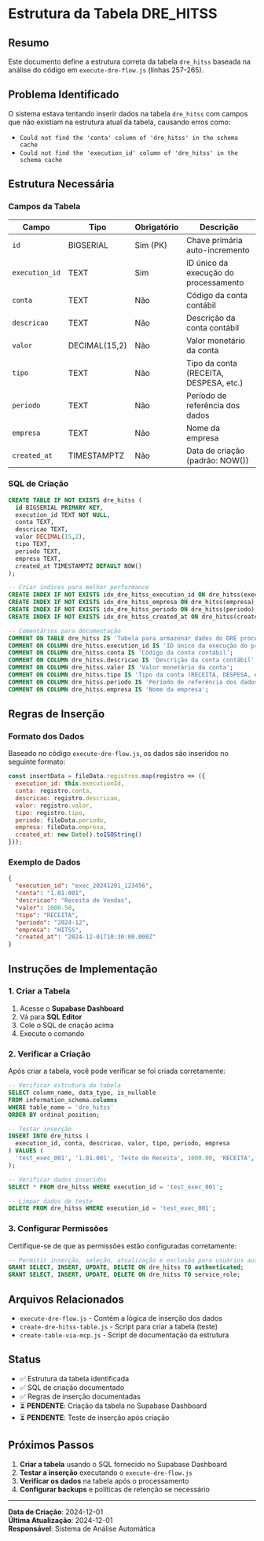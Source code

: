 # Estrutura da Tabela DRE_HITSS

## Resumo

Este documento define a estrutura correta da tabela `dre_hitss` baseada na análise do código em `execute-dre-flow.js` (linhas 257-265).

## Problema Identificado

O sistema estava tentando inserir dados na tabela `dre_hitss` com campos que não existiam na estrutura atual da tabela, causando erros como:
- `Could not find the 'conta' column of 'dre_hitss' in the schema cache`
- `Could not find the 'execution_id' column of 'dre_hitss' in the schema cache`

## Estrutura Necessária

### Campos da Tabela

| Campo | Tipo | Obrigatório | Descrição |
|-------|------|-------------|----------|
| `id` | BIGSERIAL | Sim (PK) | Chave primária auto-incremento |
| `execution_id` | TEXT | Sim | ID único da execução do processamento |
| `conta` | TEXT | Não | Código da conta contábil |
| `descricao` | TEXT | Não | Descrição da conta contábil |
| `valor` | DECIMAL(15,2) | Não | Valor monetário da conta |
| `tipo` | TEXT | Não | Tipo da conta (RECEITA, DESPESA, etc.) |
| `periodo` | TEXT | Não | Período de referência dos dados |
| `empresa` | TEXT | Não | Nome da empresa |
| `created_at` | TIMESTAMPTZ | Não | Data de criação (padrão: NOW()) |

### SQL de Criação

```sql
CREATE TABLE IF NOT EXISTS dre_hitss (
  id BIGSERIAL PRIMARY KEY,
  execution_id TEXT NOT NULL,
  conta TEXT,
  descricao TEXT,
  valor DECIMAL(15,2),
  tipo TEXT,
  periodo TEXT,
  empresa TEXT,
  created_at TIMESTAMPTZ DEFAULT NOW()
);

-- Criar índices para melhor performance
CREATE INDEX IF NOT EXISTS idx_dre_hitss_execution_id ON dre_hitss(execution_id);
CREATE INDEX IF NOT EXISTS idx_dre_hitss_empresa ON dre_hitss(empresa);
CREATE INDEX IF NOT EXISTS idx_dre_hitss_periodo ON dre_hitss(periodo);
CREATE INDEX IF NOT EXISTS idx_dre_hitss_created_at ON dre_hitss(created_at);

-- Comentários para documentação
COMMENT ON TABLE dre_hitss IS 'Tabela para armazenar dados do DRE processados pelo sistema HITSS';
COMMENT ON COLUMN dre_hitss.execution_id IS 'ID único da execução do processamento';
COMMENT ON COLUMN dre_hitss.conta IS 'Código da conta contábil';
COMMENT ON COLUMN dre_hitss.descricao IS 'Descrição da conta contábil';
COMMENT ON COLUMN dre_hitss.valor IS 'Valor monetário da conta';
COMMENT ON COLUMN dre_hitss.tipo IS 'Tipo da conta (RECEITA, DESPESA, etc.)';
COMMENT ON COLUMN dre_hitss.periodo IS 'Período de referência dos dados';
COMMENT ON COLUMN dre_hitss.empresa IS 'Nome da empresa';
```

## Regras de Inserção

### Formato dos Dados

Baseado no código `execute-dre-flow.js`, os dados são inseridos no seguinte formato:

```javascript
const insertData = fileData.registros.map(registro => ({
  execution_id: this.executionId,
  conta: registro.conta,
  descricao: registro.descricao,
  valor: registro.valor,
  tipo: registro.tipo,
  periodo: fileData.periodo,
  empresa: fileData.empresa,
  created_at: new Date().toISOString()
}));
```

### Exemplo de Dados

```json
{
  "execution_id": "exec_20241201_123456",
  "conta": "1.01.001",
  "descricao": "Receita de Vendas",
  "valor": 1000.50,
  "tipo": "RECEITA",
  "periodo": "2024-12",
  "empresa": "HITSS",
  "created_at": "2024-12-01T10:30:00.000Z"
}
```

## Instruções de Implementação

### 1. Criar a Tabela

1. Acesse o **Supabase Dashboard**
2. Vá para **SQL Editor**
3. Cole o SQL de criação acima
4. Execute o comando

### 2. Verificar a Criação

Após criar a tabela, você pode verificar se foi criada corretamente:

```sql
-- Verificar estrutura da tabela
SELECT column_name, data_type, is_nullable 
FROM information_schema.columns 
WHERE table_name = 'dre_hitss' 
ORDER BY ordinal_position;

-- Testar inserção
INSERT INTO dre_hitss (
  execution_id, conta, descricao, valor, tipo, periodo, empresa
) VALUES (
  'test_exec_001', '1.01.001', 'Teste de Receita', 1000.00, 'RECEITA', '2024-12', 'HITSS'
);

-- Verificar dados inseridos
SELECT * FROM dre_hitss WHERE execution_id = 'test_exec_001';

-- Limpar dados de teste
DELETE FROM dre_hitss WHERE execution_id = 'test_exec_001';
```

### 3. Configurar Permissões

Certifique-se de que as permissões estão configuradas corretamente:

```sql
-- Permitir inserção, seleção, atualização e exclusão para usuários autenticados
GRANT SELECT, INSERT, UPDATE, DELETE ON dre_hitss TO authenticated;
GRANT SELECT, INSERT, UPDATE, DELETE ON dre_hitss TO service_role;
```

## Arquivos Relacionados

- `execute-dre-flow.js` - Contém a lógica de inserção dos dados
- `create-dre-hitss-table.js` - Script para criar a tabela (teste)
- `create-table-via-mcp.js` - Script de documentação da estrutura

## Status

- ✅ Estrutura da tabela identificada
- ✅ SQL de criação documentado
- ✅ Regras de inserção documentadas
- ⏳ **PENDENTE**: Criação da tabela no Supabase Dashboard
- ⏳ **PENDENTE**: Teste de inserção após criação

## Próximos Passos

1. **Criar a tabela** usando o SQL fornecido no Supabase Dashboard
2. **Testar a inserção** executando o `execute-dre-flow.js`
3. **Verificar os dados** na tabela após o processamento
4. **Configurar backups** e políticas de retenção se necessário

---

**Data de Criação**: 2024-12-01  
**Última Atualização**: 2024-12-01  
**Responsável**: Sistema de Análise Automática